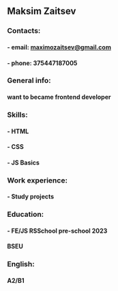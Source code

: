 ## Maksim Zaitsev
### Contacts:
#### - email: maximozaitsev@gmail.com
#### - phone: 375447187005
### General info:
#### want to became frontend developer
### Skills:
#### - HTML
#### - CSS
#### - JS Basics
### Work experience:
#### - Study projects
### Education:
#### - FE/JS RSSchool pre-school 2023
#### BSEU
### English:
#### A2/B1
